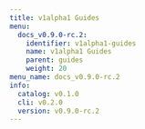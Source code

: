 ```yaml
---
title: v1alpha1 Guides
menu:
  docs_v0.9.0-rc.2:
    identifier: v1alpha1-guides
    name: v1alpha1 Guides
    parent: guides
    weight: 20
menu_name: docs_v0.9.0-rc.2
info:
  catalog: v0.1.0
  cli: v0.2.0
  version: v0.9.0-rc.2
---
```


